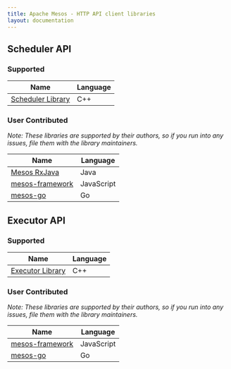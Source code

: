 ```yaml
---
title: Apache Mesos - HTTP API client libraries
layout: documentation
---
```


## Scheduler API

### Supported

<table class="table table-bordered">
<thead>
<tr><th>Name</th><th>Language</th>
</thead>
<tr>
  <td><a href="https://github.com/apache/mesos/tree/master/src/scheduler">
  Scheduler Library</a></td>
  <td>C++</td>
</tr>
</table>

### User Contributed

*Note: These libraries are supported by their authors, so if you
run into any issues, file them with the library maintainers.*

<table class="table table-bordered">
<thead>
<tr><th>Name</th><th>Language</th>
</thead>
<tr>
  <td><a href="https://github.com/mesosphere/mesos-rxjava">
  Mesos RxJava</a></td>
  <td>Java</td>
</tr>
<tr>
  <td><a href="https://github.com/tobilg/mesos-framework">
  mesos-framework</a></td>
  <td>JavaScript</td>
</tr>
<tr>
  <td><a href="https://github.com/mesos/mesos-go">
  mesos-go</a></td>
  <td>Go</td>
</tr>
</table>

## Executor API

### Supported

<table class="table table-bordered">
<thead>
<tr><th>Name</th><th>Language</th>
</thead>
<tr>
  <td><a href="https://github.com/apache/mesos/tree/master/src/executor">
  Executor Library</a></td>
  <td>C++</td>
</tr>
</table>

### User Contributed

*Note: These libraries are supported by their authors, so if you
run into any issues, file them with the library maintainers.*

<table class="table table-bordered">
<thead>
<tr><th>Name</th><th>Language</th>
</thead>
<tr>
  <td><a href="https://github.com/tobilg/mesos-framework">
  mesos-framework</a></td>
  <td>JavaScript</td>
</tr>
<tr>
  <td><a href="https://github.com/mesos/mesos-go">
  mesos-go</a></td>
  <td>Go</td>
</tr>
</table>
